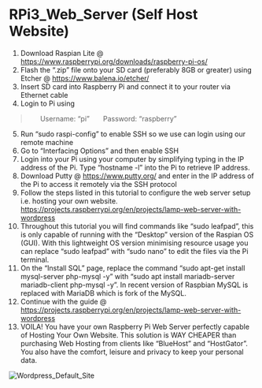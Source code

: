# RPi3_Web_Server (Self Host Website)

1. Download Raspian Lite @ https://www.raspberrypi.org/downloads/raspberry-pi-os/
2. Flash the “.zip” file onto your SD card (preferably 8GB or greater) using Etcher @ https://www.balena.io/etcher/
3. Insert SD card into Raspberry Pi and connect it to your router via Ethernet cable
4. Login to Pi using 
>&nbsp;&nbsp;&nbsp;&nbsp;&nbsp; Username: “pi”
>&nbsp;&nbsp;&nbsp;&nbsp;&nbsp; Password: “raspberry”
5. Run “sudo raspi-config” to enable SSH so we use can login using our remote machine
6. Go to “Interfacing Options” and then enable SSH
7. Login into your Pi using your computer by simplifying typing in the IP address of the Pi. Type “hostname -l” into the Pi to retrieve IP address.
8. Download Putty @ https://www.putty.org/ and enter in the IP address of the Pi to access it remotely via the SSH protocol
9. Follow the steps listed in this tutorial to configure the web server setup i.e. hosting your own website. https://projects.raspberrypi.org/en/projects/lamp-web-server-with-wordpress
10. Throughout this tutorial you will find commands like “sudo leafpad”, this is only capable of running with the “Desktop” version of the Raspian OS (GUI). With this lightweight OS version minimising resource usage you can replace “sudo leafpad” with “sudo nano” to edit the files via the Pi terminal.
11. On the “Install SQL” page, replace the command “sudo apt-get install mysql-server php-mysql -y” with “sudo apt install mariadb-server mariadb-client php-mysql -y”. In recent version of Raspbian MySQL is replaced with MariaDB which is fork of the MySQL. 
12. Continue with the guide @ https://projects.raspberrypi.org/en/projects/lamp-web-server-with-wordpress
13. VOILA! You have your own Raspberry Pi Web Server perfectly capable of Hosting Your Own Website. This solution is WAY CHEAPER than purchasing Web Hosting from clients like “BlueHost” and “HostGator”. You also have the comfort, leisure and privacy to keep your personal data. 

![Wordpress_Default_Site](https://user-images.githubusercontent.com/36043248/86948157-a8abf500-c144-11ea-8918-aca36b33c9c8.PNG)
